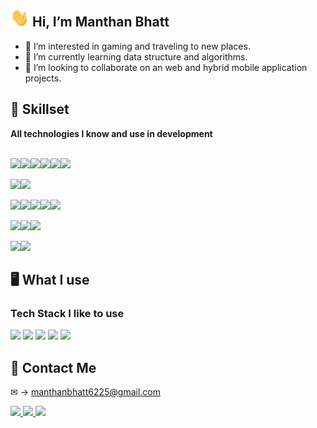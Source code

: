 <h2> <img src="./assets/wave.gif" width="30px"> Hi, I’m Manthan Bhatt </h2>

- 👀 I’m interested in gaming and traveling to new places.
- 🌱 I’m currently learning data structure and algorithms.
- 💞️ I’m looking to collaborate on an web and hybrid mobile application projects.

## 💪 Skillset

<b> All technologies I know and use in development </b> <br><br> 

<img src="https://img.shields.io/badge/JavaScript-323330?style=for-the-badge&logo=javascript&logoColor=F7DF1E"><img src="https://img.shields.io/badge/TypeScript-007ACC?style=for-the-badge&logo=typescript&logoColor=white"><img src="https://img.shields.io/badge/PHP-777BB4?style=for-the-badge&logo=php&logoColor=white"><img src="https://img.shields.io/badge/Go-00ADD8?style=for-the-badge&logo=go&logoColor=white"><img src="https://img.shields.io/badge/Java-ED8B00?style=for-the-badge&logo=openjdk&logoColor=white"><img src="https://img.shields.io/badge/Python-14354C?style=for-the-badge&logo=python&logoColor=white">

<img src="https://img.shields.io/badge/HTML5-E34F26?style=for-the-badge&logo=html5&logoColor=white"><img src="https://img.shields.io/badge/CSS3-1572B6?style=for-the-badge&logo=css3&logoColor=white">

<img src="https://img.shields.io/badge/Node.js-43853D?style=for-the-badge&logo=node.js&logoColor=white"><img src="https://img.shields.io/badge/Express.js-404D59?style=for-the-badge"><img src="https://img.shields.io/badge/Spring-6DB33F?style=for-the-badge&logo=spring&logoColor=white"><img src="https://img.shields.io/badge/Angular-DD0031?style=for-the-badge&logo=angular&logoColor=white"><img src="https://img.shields.io/badge/Ionic-black?style=for-the-badge&logo=ionic&logoColor=white">

<img src="https://img.shields.io/badge/MySQL-00000F?style=for-the-badge&logo=mysql&logoColor=white"><img src="https://img.shields.io/badge/MongoDB-4EA94B?style=for-the-badge&logo=mongodb&logoColor=white"><img src="https://img.shields.io/badge/SQLite-07405E?style=for-the-badge&logo=sqlite&logoColor=white">

<img src="https://img.shields.io/badge/Heroku-430098?style=for-the-badge&logo=heroku&logoColor=white"><img src="https://img.shields.io/badge/Amazon_AWS-232F3E?style=for-the-badge&logo=amazon-aws&logoColor=white">

## 🖥️ What I use

### Tech Stack I like to use

<img src="https://img.shields.io/badge/mysql-00758F.svg?style=for-the-badge&logo=mysql&logoColor=white"> <img src="https://img.shields.io/badge/Ionic-black?style=for-the-badge&logo=ionic&logoColor=white"> <img src="https://img.shields.io/badge/angular-%2320232a.svg?style=for-the-badge&logo=angular&logoColor=red"> <img src="https://img.shields.io/badge/php-B0B3D6.svg?style=for-the-badge&logo=php"> <img src="https://img.shields.io/badge/node.js-6DA55F?style=for-the-badge&logo=node.js&logoColor=white">

<!-- ## ✨ Projects ✨ -->

<!-- <b> Some of the projects I have made </b> <br>

<a href="https://github.com/Advik-Gupta/YelpCamp">
  <img align="center" src="https://github-readme-stats.vercel.app/api/pin/?username=Advik-Gupta&repo=YelpCamp&theme=tokyonight" />
</a>
<a href="https://github.com/Advik-Gupta/COVID-19-Tracker">
  <img align="center" src="https://github-readme-stats.vercel.app/api/pin/?username=Advik-Gupta&repo=COVID-19-Tracker&theme=tokyonight" />
</a><br><br>

<a href="https://github.com/Advik-Gupta/CryptoPunk-Web3-Project">
  <img align="center" src="https://github-readme-stats.vercel.app/api/pin/?username=Advik-Gupta&repo=CryptoPunk-Web3-Project&theme=tokyonight&show_owner" />
</a> 
<a href="https://github.com/Advik-Gupta/Advik-Clothing-V2">
  <img align="center" src="https://github-readme-stats.vercel.app/api/pin/?username=Advik-Gupta&repo=Advik-Clothing-V2&theme=tokyonight&show_owner" />
</a><br><br>

<a href="https://github.com/Advik-Gupta/WhatsApp-Clone">
  <img align="center" src="https://github-readme-stats.vercel.app/api/pin/?username=Advik-Gupta&repo=WhatsApp-Clone&theme=tokyonight" />
</a> 
<a href="https://github.com/Advik-Gupta/Meeses">
  <img align="center" src="https://github-readme-stats.vercel.app/api/pin/?username=Advik-Gupta&repo=Meeses&theme=tokyonight" />
</a> <br><br> -->

## 🤝 Contact Me

&#x2709; &rarr; manthanbhatt6225@gmail.com

<a href="https://www.instagram.com/manthan_bhatt/">
  <img src="https://img.shields.io/badge/@manthan_bhatt-%23E4405F.svg?style=for-the-badge&logo=Instagram&logoColor=white">
</a>

<a href="https://www.linkedin.com/in/manthanbhatt6225/">
  <img src="https://img.shields.io/badge/Manthan%20Bhatt-%230077B5.svg?style=for-the-badge&logo=linkedin&logoColor=white">
</a>

<a href="https://dev.to/manthanbhatt">
  <img src="https://img.shields.io/badge/manthanbhatt-0A0A0A?style=for-the-badge&logo=dev.to&logoColor=white">
</a>

<!-- ## 📈 Stats -->

<!-- <a><img align="center" src="https://github-readme-stats.vercel.app/api?username=ManthanBhatt&theme=tokyonight&layout=compact&card_width=250px" /></a> -->
<!-- <a><img align="center" src="https://github-readme-stats.vercel.app/api/top-langs/?username=ManthanBhatt&theme=tokyonight&layout=compact&card_width=250px" /></a><br> -->

<!-- <div><a><img align="center" src="https://github-readme-streak-stats.herokuapp.com/?user=ManthanBhatt&theme=tokyonight" /></a></div> -->
